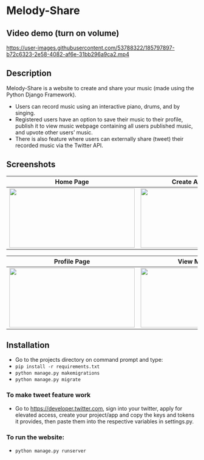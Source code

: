 # Melody-Share

## Video demo (turn on volume)

https://user-images.githubusercontent.com/53788322/185797897-b72c6323-2e58-4082-af6e-31bb296a9ca2.mp4

## Description
Melody-Share is a website to create and share your music (made using the Python Django Framework). 
- Users can record music using an interactive piano, drums, and by singing. 
- Registered users have an option to save their music to their profile, publish it to view music webpage containing all users published music, and upvote other users’ music. 
- There is also feature where users can externally share (tweet) their recorded music via the Twitter API.


## Screenshots

| Home Page  | Create Account Page | Make Music Page |
| ------------- | ------------- | ------------- |
| <img src="https://user-images.githubusercontent.com/53788322/185816766-71dc8a69-997a-4e81-bb0a-7fc7c35d58f7.png" width="330" height="156" /> | <img src="https://user-images.githubusercontent.com/53788322/185816874-9b0748ee-a408-475e-b13c-b504a24f5b8b.png" width="330" height="156" />| <img src="https://user-images.githubusercontent.com/53788322/185815704-c99b35c6-f196-4820-99eb-851b0dae8638.png" width="330" height="156" />|



| Profile Page  | View Music Page | Share Page |
| ------------- | ------------- | ------------- |
| <img src="https://user-images.githubusercontent.com/53788322/185817121-d5053114-6b50-42fa-9ac6-c439e23454b7.png" width="330" height="156" /> | <img src="https://user-images.githubusercontent.com/53788322/185816965-c34c074e-af0c-403c-81dc-d336ce226fe1.png" width="330" height="156" />| <img src="https://user-images.githubusercontent.com/53788322/185816813-a3f6257a-e29e-46e8-8115-a538701998f7.png" width="330" height="156" />|


## Installation
- Go to the projects directory on command prompt and type: 
- `pip install -r requirements.txt`
- `python manage.py makemigrations`
- `python manage.py migrate`
### To make tweet feature work
- Go to https://developer.twitter.com, sign into your twitter, apply for elevated access, create your project/app and copy the keys and tokens it provides, then paste them into the respective variables in settings.py.
### To run the website:
- `python manage.py runserver`
